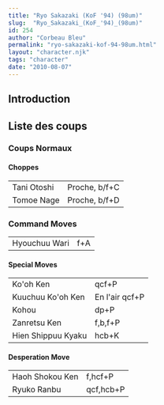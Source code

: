 ```yaml
---
title: "Ryo Sakazaki (KoF '94) (98um)"
slug:  "Ryo_Sakazaki_(KoF_'94)_(98um)"
id: 254
author: "Corbeau Bleu"
permalink: "ryo-sakazaki-kof-94-98um.html"
layout: "character.njk"
tags: "character"
date: "2010-08-07"
---
```


## Introduction

## Liste des coups

### Coups Normaux

#### Choppes

|             |               |
|-------------|---------------|
| Tani Otoshi | Proche, b/f+C |
| Tomoe Nage  | Proche, b/f+D |

### Command Moves

|               |     |
|---------------|-----|
| Hyouchuu Wari | f+A |

#### Special Moves

|                    |                |
|--------------------|----------------|
| Ko'oh Ken          | qcf+P          |
| Kuuchuu Ko'oh Ken  | En l'air qcf+P |
| Kohou              | dp+P           |
| Zanretsu Ken       | f,b,f+P        |
| Hien Shippuu Kyaku | hcb+K          |

#### Desperation Move

|                 |           |
|-----------------|-----------|
| Haoh Shokou Ken | f,hcf+P   |
| Ryuko Ranbu     | qcf,hcb+P |
